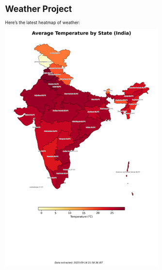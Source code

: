 # Weather Project

Here’s the latest heatmap of weather:

![India Heatmap](docs/assets/india_heatmap.png?v=C6EB56)

